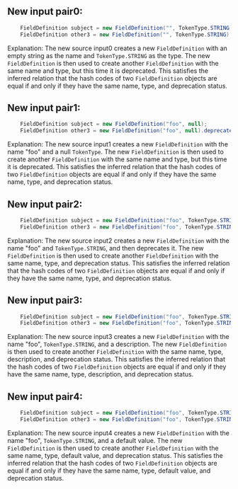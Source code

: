 ## New input pair0:
```java
    FieldDefinition subject = new FieldDefinition("", TokenType.STRING);
    FieldDefinition other3 = new FieldDefinition("", TokenType.STRING).deprecate();
```
Explanation: The new source input0 creates a new `FieldDefinition` with an empty string as the name and `TokenType.STRING` as the type. The new `FieldDefinition` is then used to create another `FieldDefinition` with the same name and type, but this time it is deprecated. This satisfies the inferred relation that the hash codes of two `FieldDefinition` objects are equal if and only if they have the same name, type, and deprecation status.

## New input pair1:
```java
    FieldDefinition subject = new FieldDefinition("foo", null);
    FieldDefinition other3 = new FieldDefinition("foo", null).deprecate();
```
Explanation: The new source input1 creates a new `FieldDefinition` with the name "foo" and a null `TokenType`. The new `FieldDefinition` is then used to create another `FieldDefinition` with the same name and type, but this time it is deprecated. This satisfies the inferred relation that the hash codes of two `FieldDefinition` objects are equal if and only if they have the same name, type, and deprecation status.

## New input pair2:
```java
    FieldDefinition subject = new FieldDefinition("foo", TokenType.STRING).deprecate();
    FieldDefinition other3 = new FieldDefinition("foo", TokenType.STRING).deprecate();
```
Explanation: The new source input2 creates a new `FieldDefinition` with the name "foo" and `TokenType.STRING`, and then deprecates it. The new `FieldDefinition` is then used to create another `FieldDefinition` with the same name, type, and deprecation status. This satisfies the inferred relation that the hash codes of two `FieldDefinition` objects are equal if and only if they have the same name, type, and deprecation status.

## New input pair3:
```java
    FieldDefinition subject = new FieldDefinition("foo", TokenType.STRING).setDescription("Description");
    FieldDefinition other3 = new FieldDefinition("foo", TokenType.STRING).setDescription("Description").deprecate();
```
Explanation: The new source input3 creates a new `FieldDefinition` with the name "foo", `TokenType.STRING`, and a description. The new `FieldDefinition` is then used to create another `FieldDefinition` with the same name, type, description, and deprecation status. This satisfies the inferred relation that the hash codes of two `FieldDefinition` objects are equal if and only if they have the same name, type, description, and deprecation status.

## New input pair4:
```java
    FieldDefinition subject = new FieldDefinition("foo", TokenType.STRING).setDefaultValue("Default");
    FieldDefinition other3 = new FieldDefinition("foo", TokenType.STRING).setDefaultValue("Default").deprecate();
```
Explanation: The new source input4 creates a new `FieldDefinition` with the name "foo", `TokenType.STRING`, and a default value. The new `FieldDefinition` is then used to create another `FieldDefinition` with the same name, type, default value, and deprecation status. This satisfies the inferred relation that the hash codes of two `FieldDefinition` objects are equal if and only if they have the same name, type, default value, and deprecation status.
